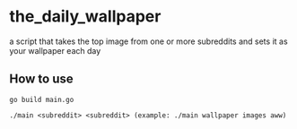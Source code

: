 # the_daily_wallpaper
a script that takes the top image from one or more subreddits and sets it as your wallpaper each day

## How to use
    go build main.go
    
    ./main <subreddit> <subreddit> (example: ./main wallpaper images aww)
